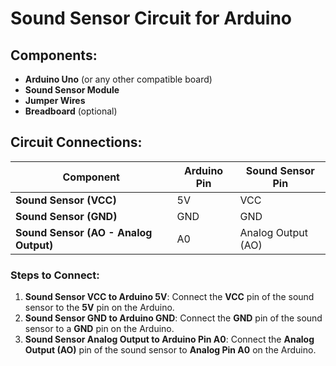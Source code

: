 # Sound Sensor Circuit for Arduino

## Components:
- **Arduino Uno** (or any other compatible board)
- **Sound Sensor Module**
- **Jumper Wires**
- **Breadboard** (optional)

## Circuit Connections:

| Component                     | Arduino Pin     | Sound Sensor Pin        |
|-------------------------------|-----------------|-------------------------|
| **Sound Sensor (VCC)**         | 5V              | VCC                     |
| **Sound Sensor (GND)**         | GND             | GND                     |
| **Sound Sensor (AO - Analog Output)** | A0       | Analog Output (AO)      |

### Steps to Connect:
1. **Sound Sensor VCC to Arduino 5V**: Connect the **VCC** pin of the sound sensor to the **5V** pin on the Arduino.
2. **Sound Sensor GND to Arduino GND**: Connect the **GND** pin of the sound sensor to a **GND** pin on the Arduino.
3. **Sound Sensor Analog Output to Arduino Pin A0**: Connect the **Analog Output (AO)** pin of the sound sensor to **Analog Pin A0** on the Arduino.
